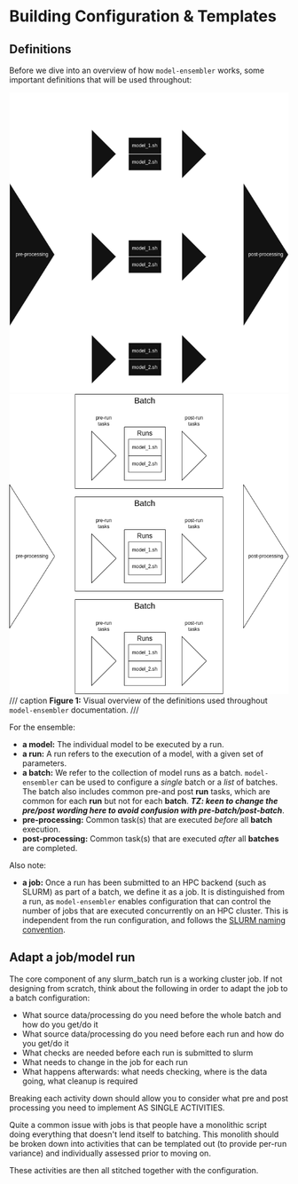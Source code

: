 # Building Configuration & Templates
## Definitions
Before we dive into an overview of how `model-ensembler` works, some important definitions that will be used throughout:


![Definitions diagram, dark mode](../images/definitions.drawio.png#only-dark)
![Definitions diagram, light mode](../images/definitions.drawio.light.png#only-light)
/// caption
**Figure 1:** Visual overview of the definitions used throughout `model-ensembler` documentation.
///

For the ensemble:

* **a model:** The individual model to be executed by a run.
* **a run:** A run refers to the execution of a model, with a given set of parameters.
* **a batch:** We refer to the collection of model runs as a batch. `model-ensembler` can be used to configure a _single_ batch
or a _list_ of batches. The batch also includes common pre-and post **run** tasks, which are common for each **run** but not for each **batch**.
_**TZ: keen to change the pre/post wording here to avoid confusion with pre-batch/post-batch**_.
* **pre-processing:** Common task(s) that are executed _before_ all **batch** execution.
* **post-processing:** Common task(s) that are executed _after_ all **batches** are completed.

Also note:

* **a job:** Once a run has been submitted to an HPC backend (such as SLURM) as part of a batch, we define it as a job. It is distinguished from a run,
as `model-ensembler` enables configuration that can control the number of jobs that are executed concurrently on an HPC cluster. This is independent from the run configuration, and follows the [SLURM naming convention](https://slurm.schedmd.com/quickstart.html). 


## Adapt a job/model run

The core component of any slurm_batch run is a working cluster job. If not 
designing from scratch, think about the following in order to adapt the job 
to a batch configuration:

* What source data/processing do you need before the whole batch and how do you 
  get/do it
* What source data/processing do you need before each run and how do you get/do 
  it
* What checks are needed before each run is submitted to slurm
* What needs to change in the job for each run
* What happens afterwards: what needs checking, where is the data going, what 
  cleanup is required

Breaking each activity down should allow you to consider what pre and post 
processing you need to implement AS SINGLE ACTIVITIES. 

Quite a common issue with jobs is that people have a monolithic script doing 
everything that doesn't lend itself to batching. This monolith should be 
broken down into activities that can be templated out (to provide per-run 
variance) and individually assessed prior to moving on. 

These activities are then all stitched together with the configuration.